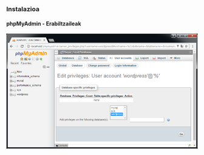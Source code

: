 ### Instalazioa
#### phpMyAdmin - Erabiltzaileak

![](assets/phpmyadmin-new-user-privileges-select.png)
